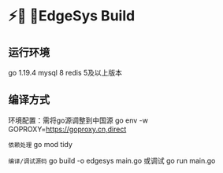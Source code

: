 # ⚡🌈 💌EdgeSys Build

## 运行环境
go 1.19.4
mysql 8
redis 5及以上版本

## 编译方式
环境配置：需将go源调整到中国源
go env -w GOPROXY=https://goproxy.cn,direct

```依赖处理```
go mod tidy

```编译/调试源码```
go build -o edgesys main.go
或调试
go run main.go


